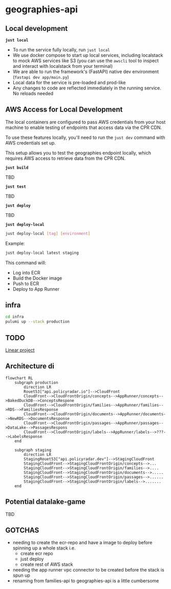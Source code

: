 # geographies-api

## Local development

**`just local`**

- To run the service fully locally, run `just local`
- We use docker compose to start up local services, including localstack to mock
  AWS services like S3 (you can use the `awscli` tool to inspect and interact
  with localstack from your terminal)
- We are able to run the framework's (FastAPI) native dev environment
  (`fastapi dev app/main.py`)
- Local data for the service is pre-loaded and prod-like
- Any changes to code are reflected immediately in the running service.
  No reloads needed

## AWS Access for Local Development

The local containers are configured to pass AWS credentials from your host machine
to enable testing of endpoints that access data via the CPR CDN.

To use these features locally, you'll need to run the `just dev` command with AWS
credentials set up.

This setup allows you to test the geographies endpoint locally, which requires
AWS access to retrieve data from the CPR CDN.

**`just build`**

TBD

**`just test`**

TBD

**`just deploy`**

TBD

**`just deploy-local`**

```bash
just deploy-local [tag] [environment]
```

Example:

```bash
just deploy-local latest staging
```

This command will:

- Log into ECR
- Build the Docker image
- Push to ECR
- Deploy to App Runner

## infra

```bash
cd infra
pulumi up --stack production
```

## TODO

[Linear project](https://linear.app/climate-policy-radar/project/isolate-services-within-navigator-backend-abeb5f150aa4/issues)

## Architecture di

```mermaid
flowchart RL
    subgraph production
        direction LR
        Rouet53["api.policyradar.io"]-->CloudFront
        CloudFront-->CloudFrontOrigin/concepts-->AppRunner/concepts-->BakedDuckDB-->ConceptsRespone
        CloudFront-->CloudFrontOrigin/families-->AppRunner/families-->RDS-->FamiliesResponse
        CloudFront-->CloudFrontOrigin/documents-->AppRunner/documents-->NewRDS-->DocumentsResponse
        CloudFront-->CloudFrontOrigin/passages-->AppRunner/passages-->DataLake-->PassagesRespons
        CloudFront-->CloudFrontOrigin/labels-->AppRunner/labels-->???-->LabelsResponse
    end

    subgraph staging
        direction LR
        StagingRouet53["api.policyradar.dev"]-->StagingCloudFront
        StagingCloudFront-->StagingCloudFrontOrigin/concepts-->...
        StagingCloudFront-->StagingCloudFrontOrigin/families-->....
        StagingCloudFront-->StagingCloudFrontOrigin/documents-->.....
        StagingCloudFront-->StagingCloudFrontOrigin/passages-->......
        StagingCloudFront-->StagingCloudFrontOrigin/labels-->.......
    end
```

## Potential datalake-game

TBD

## GOTCHAS

- needing to create the ecr-repo and have a image to
  deploy before spinning up a whole stack i.e.
  - create ecr repo
  - just deploy
  - create rest of AWS stack
- needing the app runner vpc connector to be created before the stack is spun up
- renaming from families-api to geographies-api is a little cumbersome

